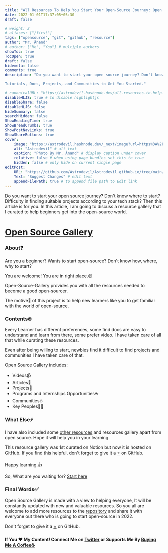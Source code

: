 ```yaml
---
title: "All Resources To Help You Start Your Open-Source Journey: Open Source Gallery"
date: 2022-01-01T17:37:05+05:30
draft: false

# weight: 2
# aliases: ["/first"]
tags: ["opensource", "git", "github", "resource"]
author: "Mr. Ånand"
# author: ["Me", "You"] # multiple authors
showToc: true
TocOpen: true
draft: false
hidemeta: false
comments: true
description: "Do you want to start your open source journey? Don't know where to start? Difficulty in finding suitable projects according to your tech stack? Then this article is for you. In this article, I am going to discuss a resource gallery that I curated to help beginners get into the open-source world. 

Tutorials, Docs, Projects, and Communities to Get You Started."

# canonicalURL: "https://astrodevil.hashnode.dev/all-resources-to-help-you-start-your-open-source-journey-open-source-gallery"
disableHLJS: true # to disable highlightjs
disableShare: false
disableHLJS: false
hideSummary: false
searchHidden: false
ShowReadingTime: true
ShowBreadCrumbs: true
ShowPostNavLinks: true
ShowShareButtons: true
cover:
    image: "https://astrodevil.hashnode.dev/_next/image?url=https%3A%2F%2Fcdn.hashnode.com%2Fres%2Fhashnode%2Fimage%2Fupload%2Fv1640614807013%2FoZTCkgEno.png%3Fw%3D1600%26h%3D840%26fit%3Dcrop%26crop%3Dentropy%26auto%3Dcompress%2Cformat%26format%3Dwebp&w=3840&q=75" # image path/url
    alt: "Astrodevil" # alt text
    caption: "Photo By Mr. Ånand" # display caption under cover
    relative: false # when using page bundles set this to true
    hidden: false # only hide on current single page
editPost:
    URL: "https://github.com/Astrodevil/Astrodevil.github.io/tree/main/content"
    Text: "Suggest Changes" # edit text
    appendFilePath: true # to append file path to Edit link
---
```


Do you want to start your open source journey? Don't know where to start? Difficulty in finding suitable projects according to your tech stack? Then this article is for you. In this article, I am going to discuss a resource gallery that I curated to help beginners get into the open-source world. 

# [Open Source Gallery](https://github.com/Astrodevil/Open-Source-Gallery)

### About❓
Are you a beginner? Wants to start open-source? Don't know how, where, why to start?

You are welcome! You are in right place.😊

Open-Source-Gallery provides you with all the resources needed to become a good open-sourcer.

The motive🎯 of this project is to help new learners like you to get familiar with the world of open-source.


### Contents🔥
Every Learner has different preferences, some find docs are easy to understand and learn from there, some prefer video. I have taken care of all that while curating these resources. 

Even after being willing to start, newbies find it difficult to find projects and communities I have taken care of that. 

Open Source Gallery includes: 
- Videos📹
- Articles📝
- Projects🦾
- Programs and Internships Opportunities☕
- Communities🔥
- Key Peoples🧑‍💻

### What Else⚡
I have also included some [other resources](https://github.com/Astrodevil/Open-Source-Gallery#more-resource-gallery) and resources gallery apart from open source. Hope it will help you in your learning.

This resource gallery was 1st curated on Notion but now it is hosted on GitHub. If you find this helpful, don't forget to give it a [⭐](https://github.com/Astrodevil/Open-Source-Gallery) on GitHub.

Happy learning.👍

So, What are you waiting for? [Start here](https://astrodevil.github.io/Open-Source-Gallery/)

### Final Words✅
Open Source Gallery is made with a view to helping everyone, It will be constantly updated with new and valuable resources. So you all are welcome to add more resources to the [repository](https://github.com/Astrodevil/Open-Source-Gallery) and share it with everyone out there who is going to start open-source in 2022.

Don't forget to give it a [⭐](https://github.com/Astrodevil/Open-Source-Gallery) on GitHub.

#### If You ❤️ My Content! Connect Me on  [Twitter](https://mobile.twitter.com/Astrodevil_) or Supports Me By [Buying Me A Coffee☕](https://www.buymeacoffee.com/Astrodevil)



